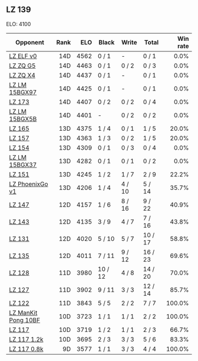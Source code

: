 ## LZ 139 ##

ELO: 4100

Opponent | Rank | ELO | Black | Write | Total | Win rate
---------|-----:|----:|-------|-------|-------|-------:
[LZ ELF v0](LZ%20ELF%20v0.md) | 14D | 4562 | 0 / 1 | - | 0 / 1 | 0.0%
[LZ ZQ G5](LZ%20ZQ%20G5.md) | 14D | 4463 | 0 / 1 | 0 / 2 | 0 / 3 | 0.0%
[LZ ZQ X4](LZ%20ZQ%20X4.md) | 14D | 4437 | 0 / 1 | - | 0 / 1 | 0.0%
[LZ LM 15BGX97](LZ%20LM%2015BGX97.md) | 14D | 4425 | 0 / 1 | - | 0 / 1 | 0.0%
[LZ 173](LZ%20173.md) | 14D | 4407 | 0 / 2 | 0 / 2 | 0 / 4 | 0.0%
[LZ LM 15BGX5B](LZ%20LM%2015BGX5B.md) | 14D | 4401 | - | 0 / 2 | 0 / 2 | 0.0%
[LZ 165](LZ%20165.md) | 13D | 4375 | 1 / 4 | 0 / 1 | 1 / 5 | 20.0%
[LZ 157](LZ%20157.md) | 13D | 4363 | 1 / 3 | 0 / 2 | 1 / 5 | 20.0%
[LZ 154](LZ%20154.md) | 13D | 4309 | 0 / 1 | 0 / 3 | 0 / 4 | 0.0%
[LZ LM 15BGX37](LZ%20LM%2015BGX37.md) | 13D | 4282 | 0 / 1 | 0 / 1 | 0 / 2 | 0.0%
[LZ 151](LZ%20151.md) | 13D | 4245 | 1 / 2 | 1 / 7 | 2 / 9 | 22.2%
[LZ PhoenixGo v1](LZ%20PhoenixGo%20v1.md) | 13D | 4206 | 1 / 4 | 4 / 10 | 5 / 14 | 35.7%
[LZ 147](LZ%20147.md) | 12D | 4157 | 1 / 6 | 8 / 16 | 9 / 22 | 40.9%
[LZ 143](LZ%20143.md) | 12D | 4135 | 3 / 9 | 4 / 7 | 7 / 16 | 43.8%
[LZ 131](LZ%20131.md) | 12D | 4020 | 5 / 10 | 5 / 7 | 10 / 17 | 58.8%
[LZ 135](LZ%20135.md) | 12D | 4011 | 7 / 11 | 9 / 12 | 16 / 23 | 69.6%
[LZ 128](LZ%20128.md) | 11D | 3980 | 10 / 12 | 4 / 8 | 14 / 20 | 70.0%
[LZ 127](LZ%20127.md) | 11D | 3902 | 9 / 11 | 3 / 3 | 12 / 14 | 85.7%
[LZ 122](LZ%20122.md) | 11D | 3843 | 5 / 5 | 2 / 2 | 7 / 7 | 100.0%
[LZ ManKit Pong 10BF](LZ%20ManKit%20Pong%2010BF.md) | 10D | 3723 | 1 / 1 | 1 / 1 | 2 / 2 | 100.0%
[LZ 117](LZ%20117.md) | 10D | 3719 | 1 / 2 | 1 / 1 | 2 / 3 | 66.7%
[LZ 117 1.2k](LZ%20117%201.2k.md) | 10D | 3695 | 2 / 3 | 3 / 3 | 5 / 6 | 83.3%
[LZ 117 0.8k](LZ%20117%200.8k.md) | 9D | 3577 | 1 / 1 | 3 / 3 | 4 / 4 | 100.0%
